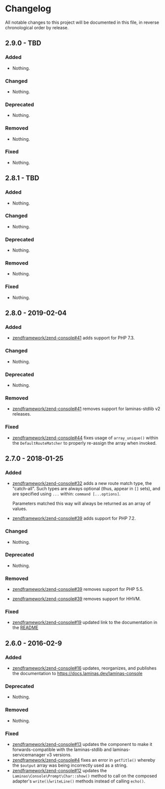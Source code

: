 # Changelog

All notable changes to this project will be documented in this file, in reverse chronological order by release.

## 2.9.0 - TBD

### Added

- Nothing.

### Changed

- Nothing.

### Deprecated

- Nothing.

### Removed

- Nothing.

### Fixed

- Nothing.

## 2.8.1 - TBD

### Added

- Nothing.

### Changed

- Nothing.

### Deprecated

- Nothing.

### Removed

- Nothing.

### Fixed

- Nothing.

## 2.8.0 - 2019-02-04

### Added

- [zendframework/zend-console#41](https://github.com/zendframework/zend-console/pull/41) adds support for PHP 7.3.

### Changed

- Nothing.

### Deprecated

- Nothing.

### Removed

- [zendframework/zend-console#41](https://github.com/zendframework/zend-console/pull/41) removes support for laminas-stdlib v2 releases.

### Fixed

- [zendframework/zend-console#44](https://github.com/zendframework/zend-console/pull/44) fixes usage of `array_unique()` within the `DefaultRouteMatcher` to
  properly re-assign the array when invoked.

## 2.7.0 - 2018-01-25

### Added

- [zendframework/zend-console#32](https://github.com/zendframework/zend-console/pull/32) adds a new route
  match type, the "catch-all". Such types are always optional (thus, appear in
  `[]` sets), and are specified using `...` within: `command [...options]`.

  Parameters matched this way will always be returned as an array of values.

- [zendframework/zend-console#39](https://github.com/zendframework/zend-console/pull/39) adds support for
  PHP 7.2.

### Changed

- Nothing.

### Deprecated

- Nothing.

### Removed

- [zendframework/zend-console#39](https://github.com/zendframework/zend-console/pull/39) removes support
  for PHP 5.5.

- [zendframework/zend-console#39](https://github.com/zendframework/zend-console/pull/39) removes support
  for HHVM.

### Fixed

- [zendframework/zend-console#19](https://github.com/zendframework/zend-console/pull/19) updated link
  to the documentation in the [README](README.md)

## 2.6.0 - 2016-02-9

### Added

- [zendframework/zend-console#16](https://github.com/zendframework/zend-console/pull/16) updates,
  reorganizes, and publishes the documentation to
  https://docs.laminas.dev/laminas-console

### Deprecated

- Nothing.

### Removed

- Nothing.

### Fixed

- [zendframework/zend-console#13](https://github.com/zendframework/zend-console/pull/13) updates the
  component to make it forwards-compatible with the laminas-stdlib and
  laminas-servicemanager v3 versions.
- [zendframework/zend-console#4](https://github.com/zendframework/zend-console/pull/4) fixes an error in
  `getTitle()` whereby the `$output` array was being incorrectly used as a
  string.
- [zendframework/zend-console#12](https://github.com/zendframework/zend-console/pull/12) updates the
  `Laminas\Console\Prompt\Char::show()` method to call on the composed adapter's
  `write()`/`writeLine()` methods instead of calling `echo()`.

